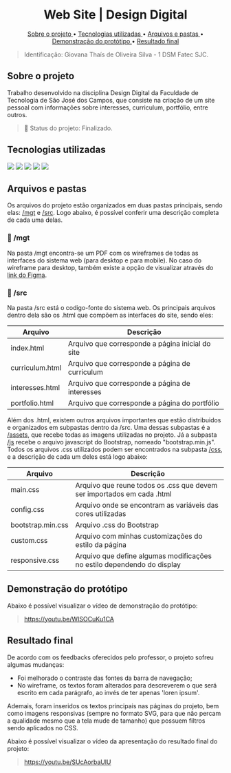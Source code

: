 <h1 align="center">
  <a id="topo"> Web Site | Design Digital </a>
</h1>

<p align="center"> 
  <a href="#sobre-projeto"> Sobre o projeto </a> • <a href="#tecnologias">Tecnologias utilizadas </a> • <a href="#arquivos-pastas"> Arquivos e pastas </a> • <a href="#prototipo"> Demonstração do protótipo </a>  • <a href="#resultadoFinal"> Resultado final </a> 
</p>

>Identificação: Giovana Thaís de Oliveira Silva - 1 DSM Fatec SJC.

## <a id="sobre-projeto"> Sobre o projeto </a>
Trabalho desenvolvido na disciplina Design Digital da Faculdade de Tecnologia de São José dos Campos, que consiste na criação de um site pessoal com informações sobre interesses, curriculum, portfólio, entre outros.

>📌 Status do projeto: Finalizado.

## <a id="tecnologias"> Tecnologias utilizadas </a>

<img src="https://img.shields.io/badge/HTML5-E34F26?style=for-the-badge&logo=html5&logoColor=white" /> <img src="https://img.shields.io/badge/CSS3-1572B6?style=for-the-badge&logo=css3&logoColor=whit" /> <img src="https://img.shields.io/badge/JavaScript-F7DF1E?style=for-the-badge&logo=javascript&logoColor=black" /> <img src="https://img.shields.io/badge/Bootstrap-563D7C?style=for-the-badge&logo=bootstrap&logoColor=white" /> <img src="https://img.shields.io/badge/Figma-F24E1E?style=for-the-badge&logo=Figma&logoColor=white" />

## <a id="arquivos-pastas"> Arquivos e pastas </a>
Os arquivos do projeto estão organizados em duas pastas principais, sendo elas: <a href="https://github.com/gioliveirass/fatec-design-digital-2021-1/tree/main/mgt">/mgt</a> e <a href="https://github.com/gioliveirass/fatec-design-digital-2021-1/tree/main/src">/src</a>. Logo abaixo, é possível conferir uma descrição completa de cada uma delas.

### 📁 /mgt
Na pasta /mgt encontra-se um PDF com os wireframes de todas as interfaces do sistema web (para desktop e para mobile). No caso do wireframe para desktop, também existe a opção de visualizar através do <a href="https://www.figma.com/proto/Cx0eIMqmYycnW9XM1prhxy/FATEC---Design-Digital-2021%2F1?node-id=2%3A3&scaling=min-zoom">link do Figma</a>.

### 📁 /src
Na pasta /src está o codigo-fonte do sistema web. Os principais arquivos dentro dela são os .html que compõem as interfaces do site, sendo eles:


Arquivo | Descrição 
--------|-----------------------------------------------------
index.html | Arquivo que corresponde a página inicial do site
curriculum.html | Arquivo que corresponde a página de curriculum
interesses.html | Arquivo que corresponde a página de interesses
portfolio.html | Arquivo que corresponde a página do portfólio

Além dos .html, existem outros arquivos importantes que estão distribuidos e organizados em subpastas dentro da /src. Uma dessas subpastas é a <a href="https://github.com/gioliveirass/fatec-design-digital-2021-1/tree/main/src/assets">/assets</a>, que recebe todas as imagens utilizadas no projeto. Já a subpasta <a href="https://github.com/gioliveirass/fatec-design-digital-2021-1/tree/main/src/js">/js</a> recebe o arquivo javascript do Bootstrap, nomeado "bootstrap.min.js". Todos os arquivos .css utilizados podem ser encontrados na subpasta <a href="https://github.com/gioliveirass/fatec-design-digital-2021-1/tree/main/src/css">/css</a>, e a descrição de cada um deles está logo abaixo:

Arquivo | Descrição 
--------|-----------------------------------------------------
main.css | Arquivo que reune todos os .css que devem ser importados em cada .html
config.css | Arquivo onde se encontram as variáveis das cores utilizadas
bootstrap.min.css | Arquivo .css do Bootstrap
custom.css | Arquivo com minhas customizações do estilo da página
responsive.css | Arquivo que define algumas modificações no estilo dependendo do display

## <a id="prototipo"> Demonstração do protótipo </a>
Abaixo é possível visualizar o vídeo de demonstração do protótipo:

> https://youtu.be/WISOCuKu1CA

## <a id="resultadoFinal"> Resultado final </a>
De acordo com os feedbacks oferecidos pelo professor, o projeto sofreu algumas mudanças:
- Foi melhorado o contraste das fontes da barra de navegação;
- No wireframe, os textos foram alterados para descreverem o que será escrito em cada parágrafo, ao invés de ter apenas 'loren ipsum'.

Ademais, foram inseridos os textos principais nas páginas do projeto, bem como imagens responsivas (sempre no formato SVG, para que não percam a qualidade mesmo que a tela mude de tamanho) que possuem filtros sendo aplicados no CSS.

Abaixo é possível visualizar o vídeo da apresentação do resultado final do projeto:

> https://youtu.be/SUcAorbaUlU
